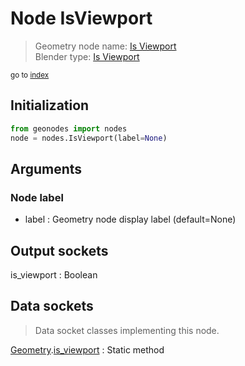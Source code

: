 
# Node IsViewport

> Geometry node name: [Is Viewport](https://docs.blender.org/manual/en/latest/modeling/geometry_nodes/material/is_viewport.html)<br>
  Blender type: [Is Viewport](https://docs.blender.org/api/current/bpy.types.GeometryNodeIsViewport.html)
  
<sub>go to [index](/docs/index.md)</sub>

## Initialization

```python
from geonodes import nodes
node = nodes.IsViewport(label=None)
```



## Arguments


### Node label

- label : Geometry node display label (default=None)

## Output sockets

is_viewport : Boolean

## Data sockets

> Data socket classes implementing this node.
  
[Geometry](/docs/sockets/Geometry.md).[is_viewport](/docs/sockets/Geometry.md#is_viewport) : Static method

